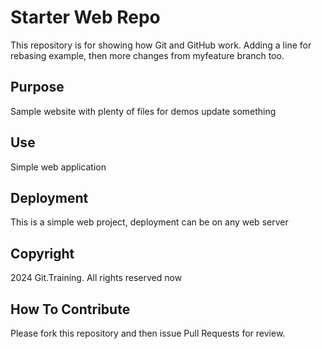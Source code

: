 # Starter Web Repo

This repository is for showing how Git and GitHub work. Adding a line for rebasing example, then more changes from myfeature branch too.

## Purpose

Sample website with plenty of files for demos
update something

## Use

Simple web application

## Deployment

This is a simple web project, deployment can be on any web server

## Copyright

2024 Git.Training. All rights reserved now

## How To Contribute

Please fork this repository and then issue Pull Requests for review.